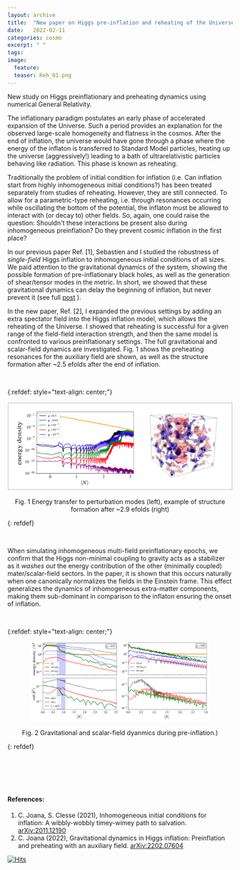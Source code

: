 ```yaml
---
layout: archive
title:  "New paper on Higgs pre-inflation and reheating of the Universe"
date:   2022-02-11
categories: cosmo
excerpt: " "
tags: 
image:
  feature: 
  teaser: Reh_01.png
---
```


New study on Higgs preinflationary and preheating dynamics using numerical General Relativity. 


The inflationary paradigm postulates an early phase  of accelerated expansion of the Universe. Such a period provides an explanation for the observed large-scale homogeneity and flatness in the cosmos. 
After the end of inflation, the universe would have gone through a phase where the energy of  the inflaton is transferred to Standard Model particles, heating up the universe (aggressively!)  leading to a bath of ultrarelativistic particles behaving like radiation.  This phase is known as reheating. 

Traditionally the problem of initial condition for inflation (i.e.  Can inflation start from highly inhomogeneous initial conditions?) has been treated separately from studies of reheating. However, they are still connected.   To allow for a  parametric-type reheating,  i.e.  through resonances occurring while oscillating the bottom of the potential,  the inflaton must be allowed to interact with (or decay to) other fields.  So, again, one could raise the question: Shouldn't  these interactions be present also during inhomogeneous preinflation? Do they prevent cosmic inflation in the first place?

In our previous paper Ref. \[1\], Sebastien and I studied the robustness of *single-field* Higgs inflation to inhomogeneous initial conditions of all sizes. We paid attention to the gravitational dynamics of the system, showing the possible formation of pre-inflationary black holes, as well as the generation of shear/tensor modes in the metric. In short, we showed that these gravitational dynamics can delay the beginning of inflation, but never prevent it  (see full [post](https://cjoana.github.io/cosmo/preinflation/) ). 

In the new paper, Ref. \[2\], I expanded the previous settings by adding an extra spectator field into the Higgs inflation model, which allows the reheating of the Universe. I showed that reheating is successful for a given range of the field-field interaction strength, and then the same model is confronted to various preinflationary settings. The full gravitational and scalar-field dynamics are investigated.  Fig. 1 shows the preheating resonances for the auxiliary field are shown, as well as the structure formation after ~2.5 efolds after the end of inflation. 

&nbsp;


{:refdef: style="text-align: center;"}
<p align = "center">
<img src="/images/Reh_01.png" alt="fig ecm" width="800"/>
</p>

<p align = "center">
Fig. 1 Energy transfer to perturbation modes (left),
example of structure formation after ~2.9 efolds (right)
</p>
{: refdef}

&nbsp;

When simulating inhomogeneous multi-field preinflationary epochs, we confirm that the Higgs non-minimal coupling to gravity acts as a stabilizer as it *washes out* the energy contribution of the other (minimally coupled) mater/scalar-field sectors. In the paper,  it is shown that this occurs naturally when one canonically normalizes the fields in the Einstein frame. This effect generalizes the dynamics of  inhomogeneous extra-matter components, making them sub-dominant in comparison to the inflaton ensuring the onset of inflation. 

&nbsp;

{:refdef: style="text-align: center;"}
<p align = "center">
<img src="/images/mf_preinf.png" alt="fig ecm" width="400"/>
</p>

<p align = "center">
Fig. 2 Gravitational and scalar-field dyanmics during pre-inflation.)
</p>
{: refdef}


&nbsp;
<br/><br/>
<br/><br/>

#### References:

1.  C. Joana, S. Clesse (2021), Inhomogeneous initial conditions for inflation: A wibbly-wobbly timey-wimey path to salvation. [arXiv:2011.12190](https://arxiv.org/abs/2011.12190) 
2.  C. Joana (2022), Gravitational dynamics in Higgs inflation: Preinflation and preheating with an auxiliary field.  [arXiv:2202.07604](https://arxiv.org/abs/2202.07604)


[![Hits](https://hits.seeyoufarm.com/api/count/incr/badge.svg?url=https%3A%2F%2Fcjoana.github.io%2Fcosmo%2Fpreheating&count_bg=%23FFFFFF&title_bg=%23555555&icon=&icon_color=%23E7E7E7&title=%23&edge_flat=false)](https://hits.seeyoufarm.com)

